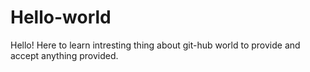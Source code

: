 # Hello-world
 Hello!
 Here to learn intresting thing about git-hub world to provide and accept anything provided.
